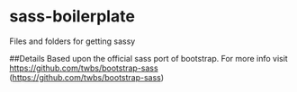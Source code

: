 sass-boilerplate
================

Files and folders for getting sassy

##Details
Based upon the official sass port of bootstrap. For more info visit https://github.com/twbs/bootstrap-sass (https://github.com/twbs/bootstrap-sass)
